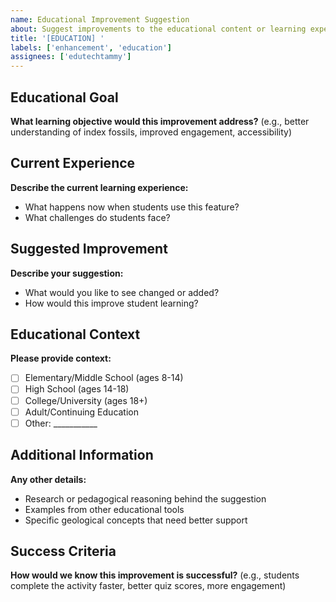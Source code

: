 ```yaml
---
name: Educational Improvement Suggestion
about: Suggest improvements to the educational content or learning experience
title: '[EDUCATION] '
labels: ['enhancement', 'education']
assignees: ['edutechtammy']
---
```


## Educational Goal
**What learning objective would this improvement address?**
(e.g., better understanding of index fossils, improved engagement, accessibility)

## Current Experience
**Describe the current learning experience:**
- What happens now when students use this feature?
- What challenges do students face?

## Suggested Improvement
**Describe your suggestion:**
- What would you like to see changed or added?
- How would this improve student learning?

## Educational Context
**Please provide context:**
- [ ] Elementary/Middle School (ages 8-14)
- [ ] High School (ages 14-18) 
- [ ] College/University (ages 18+)
- [ ] Adult/Continuing Education
- [ ] Other: ___________

## Additional Information
**Any other details:**
- Research or pedagogical reasoning behind the suggestion
- Examples from other educational tools
- Specific geological concepts that need better support

## Success Criteria
**How would we know this improvement is successful?**
(e.g., students complete the activity faster, better quiz scores, more engagement)